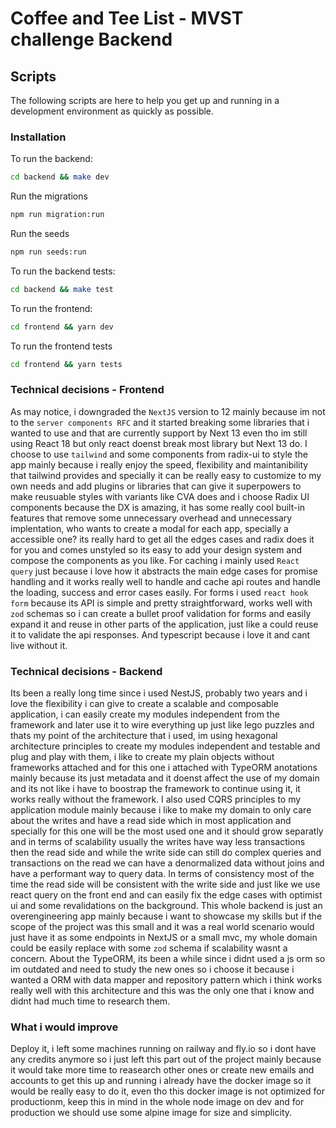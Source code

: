 # Coffee and Tee List - MVST challenge Backend

## Scripts

The following scripts are here to help you get up and running in a development environment as quickly as possible.

### Installation

To run the backend:

```bash
cd backend && make dev
```

Run the migrations

```bash
npm run migration:run
```

Run the seeds

```bash
npm run seeds:run
```

To run the backend tests:

```bash
cd backend && make test
```

To run the frontend:

```bash
cd frontend && yarn dev
```

To run the frontend tests

```bash
cd frontend && yarn tests
```

### Technical decisions - Frontend

As may notice, i downgraded the `NextJS` version to 12 mainly because im not to the `server components RFC` and it started breaking some libraries that i wanted to use and that are currently support by Next 13 even tho im still using React 18 but only react doenst break most library but Next 13 do.
I choose to use `tailwind` and some components from radix-ui to style the app mainly because i really enjoy the speed, flexibility and maintanibility that tailwind provides and specially it can be really easy to customize to my own needs and add plugins or libraries that can give it superpowers to make reusuable styles with variants like CVA does and i choose Radix UI components because the DX is amazing, it has some really cool built-in features that remove some unnecessary overhead and unnecessary implentation, who wants to create a modal for each app, specially a accessible one? its really hard to get all the edges cases and radix does it for you and comes unstyled so its easy to add your design system and compose the components as you like.
For caching i mainly used `React query` just because i love how it abstracts the main edge cases for promise handling and it works really well to handle and cache api routes and handle the loading, success and error cases easily.
For forms i used `react hook form` because its API is simple and pretty straightforward, works well with `zod` schemas so i can create a bullet proof validation for forms and easily expand it and reuse in other parts of the application, just like a could reuse it to validate the api responses.
And typescript because i love it and cant live without it.

### Technical decisions - Backend

Its been a really long time since i used NestJS, probably two years and i love the flexibility i can give to create a scalable and composable application, i can easily create my modules independent from the framework and later use it to wire everything up just like lego puzzles and thats my point of the architecture that i used, im using hexagonal architecture principles to create my modules independent and testable and plug and play with them, i like to create my plain objects without frameworks attached and for this one i attached with TypeORM anotations mainly because its just metadata and it doenst affect the use of my domain and its not like i have to boostrap the framework to continue using it, it works really without the framework.
I also used CQRS principles to my application module mainly because i like to make my domain to only care about the writes and have a read side which in most application and specially for this one will be the most used one and it should grow separatly and in terms of scalability usually the writes have way less transactions then the read side and while the write side can still do complex queries and transactions on the read we can have a denormalized data without joins and have a performant way to query data. In terms of consistency most of the time the read side will be consistent with the write side and just like we use react query on the front end and can easily fix the edge cases with optimist ui and some revalidations on the background.
This whole backend is just an overengineering app mainly because i want to showcase my skills but if the scope of the project was this small and it was a real world scenario
would just have it as some endpoints in NextJS or a small mvc, my whole domain could be easily replace with some `zod` schema if scalability wasnt a concern.
About the TypeORM, its been a while since i didnt used a js orm so im outdated and need to study the new ones so i choose it because i wanted a ORM with data mapper and repository pattern which i think works really well with this architecture and this was the only one that i know and didnt had much time to research them.

### What i would improve

Deploy it, i left some machines running on railway and fly.io so i dont have any credits anymore so i just left this part out of the project mainly because it would take more time to reasearch other ones or create new emails and accounts to get this up and running i already have the docker image so it would be really easy to do it, even tho this docker image is not optimized for productionm, keep this in mind in the whole node image on dev and for production we should use some alpine image for size and simplicity.
